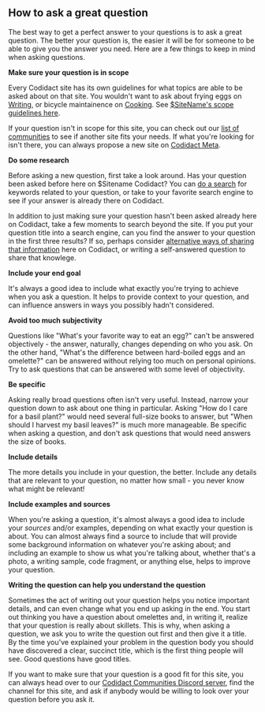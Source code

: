 ## How to ask a great question

The best way to get a perfect answer to your questions is to ask a great question. The better your question is, the easier it will be for someone to be able to give you the answer you need. Here are a few things to keep in mind when asking questions.

**Make sure your question is in scope**

Every Codidact site has its own guidelines for what topics are able to be asked about on that site. You wouldn't want to ask about frying eggs on [Writing](https://writing.codidact.com), or bicycle maintainence on [Cooking](https://cooking.codidact.com). See [$SiteName's scope guidelines here](/help/faq).

If your question isn't in scope for this site, you can check out our [list of communities](https://codidact.com) to see if another site fits your needs. If what you're looking for isn't there, you can always propose a new site on [Codidact Meta](https://meta.codidact.com).

**Do some research**

Before asking a new question, first take a look around. Has your question been asked before here on $Sitename Codidact? You can [do a search](/help/search) for keywords related to your question, or take to your favorite search engine to see if your answer is already there on Codidact.

In addition to just making sure your question hasn't been asked already here on Codidact, take a few moments to search beyond the site. If you put your question title into a search engine, can you find the answer to your question in the first three results? If so, perhaps consider [alternative ways of sharing that information](/help/articles-blogs) here on Codidact, or writing a self-answered question to share that knowlege.

**Include your end goal**

It's always a good idea to include what exactly you're trying to achieve when you ask a question. It helps to provide context to your question, and can influence answers in ways you possibly hadn't considered.

**Avoid too much subjectivity**

Questions like "What's your favorite way to eat an egg?" can't be answered objectively - the answer, naturally, changes depending on who you ask. On the other hand, "What's the difference between hard-boiled eggs and an omelette?" can be answered without relying too much on personal opinions. Try to ask questions that can be answered with some level of objectivity.

**Be specific**

Asking really broad questions often isn't very useful. Instead, narrow your question down to ask about one thing in particular. Asking "How do I care for a basil plant?" would need several full-size books to answer, but "When should I harvest my basil leaves?" is much more manageable. Be specific when asking a question, and don't ask questions that would need answers the size of books.

**Include details**

The more details you include in your question, the better. Include any details that are relevant to your question, no matter how small - you never know what might be relevant!

**Include examples and sources**

When you're asking a question, it's almost always a good idea to include your *sources* and/or examples, depending on what exactly your question is about. You can almost always find a source to include that will provide some background information on whatever you're asking about; and including an example to show us what you're talking about, whether that's a photo, a writing sample, code fragment, or anything else, helps to improve your question.

**Writing the question can help you understand the question**

Sometimes the act of writing out your question helps you notice important details, and can even change what you end up asking in the end. You start out thinking you have a question about omelettes and, in writing it, realize that your question is really about skillets. This is why, when asking a question, we ask you to write the question out first and then give it a title. By the time you've explained your problem in the question body you should have discovered a clear, succinct title, which is the first thing people will see. Good questions have good titles.

If you want to make sure that your question is a good fit for this site, you can always head over to our [Codidact Communities Discord server](https://discord.gg/jwjUA26), find the channel for this site, and ask if anybody would be willing to look over your question before you ask it.
